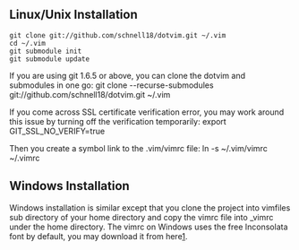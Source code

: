 Linux/Unix Installation
-----------------------
    git clone git://github.com/schnell18/dotvim.git ~/.vim
    cd ~/.vim
    git submodule init
    git submodule update

If you are using git 1.6.5 or above, you can clone the dotvim and submodules in one go:
    git clone --recurse-submodules git://github.com/schnell18/dotvim.git ~/.vim

If you come across SSL certificate verification error, you may work around this issue by turning off the verification temporarily:
    export GIT_SSL_NO_VERIFY=true

Then you create a symbol link to the .vim/vimrc file:
    ln -s ~/.vim/vimrc ~/.vimrc

Windows Installation
--------------------
Windows installation is similar except that you clone the project into vimfiles sub directory of your home directory and copy the vimrc file into \_vimrc under the home directory. The vimrc on Windows uses the free Inconsolata font by default, you may download it from here[1].

[1]: http://www.levien.com/type/myfonts/Inconsolata.otf. "Inconsolata Font site"
